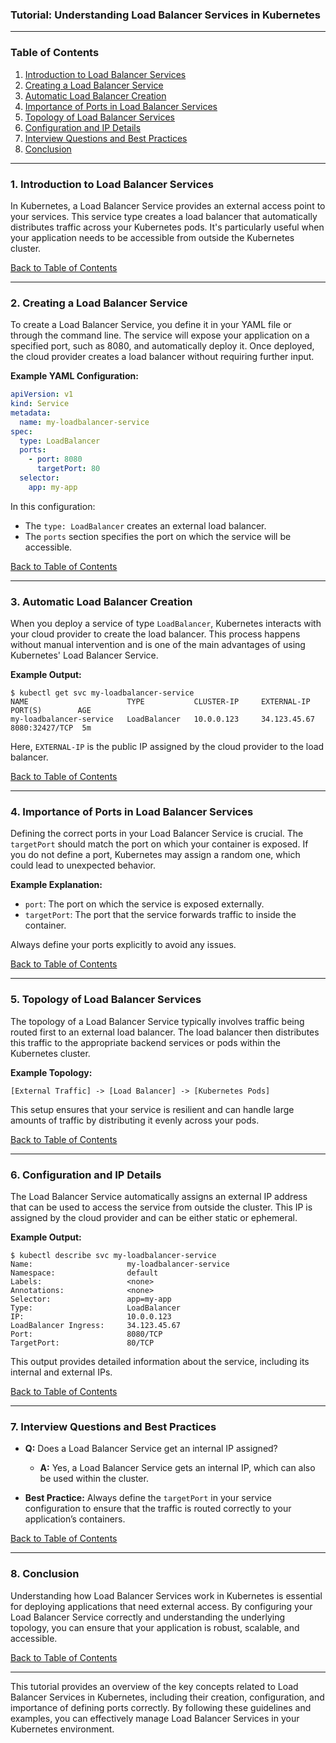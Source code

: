 ### Tutorial: Understanding Load Balancer Services in Kubernetes

---

### Table of Contents

1. [Introduction to Load Balancer Services](#introduction)
2. [Creating a Load Balancer Service](#creating-load-balancer)
3. [Automatic Load Balancer Creation](#automatic-creation)
4. [Importance of Ports in Load Balancer Services](#importance-ports)
5. [Topology of Load Balancer Services](#topology)
6. [Configuration and IP Details](#configuration)
7. [Interview Questions and Best Practices](#interview-questions)
8. [Conclusion](#conclusion)

---

### 1. Introduction to Load Balancer Services <a name="introduction"></a>

In Kubernetes, a Load Balancer Service provides an external access point to your services. This service type creates a load balancer that automatically distributes traffic across your Kubernetes pods. It's particularly useful when your application needs to be accessible from outside the Kubernetes cluster.

[Back to Table of Contents](#toc)

---

### 2. Creating a Load Balancer Service <a name="creating-load-balancer"></a>

To create a Load Balancer Service, you define it in your YAML file or through the command line. The service will expose your application on a specified port, such as 8080, and automatically deploy it. Once deployed, the cloud provider creates a load balancer without requiring further input.

**Example YAML Configuration:**
```yaml
apiVersion: v1
kind: Service
metadata:
  name: my-loadbalancer-service
spec:
  type: LoadBalancer
  ports:
    - port: 8080
      targetPort: 80
  selector:
    app: my-app
```

In this configuration:
- The `type: LoadBalancer` creates an external load balancer.
- The `ports` section specifies the port on which the service will be accessible.

[Back to Table of Contents](#toc)

---

### 3. Automatic Load Balancer Creation <a name="automatic-creation"></a>

When you deploy a service of type `LoadBalancer`, Kubernetes interacts with your cloud provider to create the load balancer. This process happens without manual intervention and is one of the main advantages of using Kubernetes' Load Balancer Service.

**Example Output:**
```
$ kubectl get svc my-loadbalancer-service
NAME                      TYPE           CLUSTER-IP     EXTERNAL-IP    PORT(S)        AGE
my-loadbalancer-service   LoadBalancer   10.0.0.123     34.123.45.67   8080:32427/TCP  5m
```

Here, `EXTERNAL-IP` is the public IP assigned by the cloud provider to the load balancer.

[Back to Table of Contents](#toc)

---

### 4. Importance of Ports in Load Balancer Services <a name="importance-ports"></a>

Defining the correct ports in your Load Balancer Service is crucial. The `targetPort` should match the port on which your container is exposed. If you do not define a port, Kubernetes may assign a random one, which could lead to unexpected behavior.

**Example Explanation:**
- `port`: The port on which the service is exposed externally.
- `targetPort`: The port that the service forwards traffic to inside the container.

Always define your ports explicitly to avoid any issues.

[Back to Table of Contents](#toc)

---

### 5. Topology of Load Balancer Services <a name="topology"></a>

The topology of a Load Balancer Service typically involves traffic being routed first to an external load balancer. The load balancer then distributes this traffic to the appropriate backend services or pods within the Kubernetes cluster.

**Example Topology:**

```
[External Traffic] -> [Load Balancer] -> [Kubernetes Pods]
```

This setup ensures that your service is resilient and can handle large amounts of traffic by distributing it evenly across your pods.

[Back to Table of Contents](#toc)

---

### 6. Configuration and IP Details <a name="configuration"></a>

The Load Balancer Service automatically assigns an external IP address that can be used to access the service from outside the cluster. This IP is assigned by the cloud provider and can be either static or ephemeral.

**Example Output:**
```
$ kubectl describe svc my-loadbalancer-service
Name:                     my-loadbalancer-service
Namespace:                default
Labels:                   <none>
Annotations:              <none>
Selector:                 app=my-app
Type:                     LoadBalancer
IP:                       10.0.0.123
LoadBalancer Ingress:     34.123.45.67
Port:                     8080/TCP
TargetPort:               80/TCP
```

This output provides detailed information about the service, including its internal and external IPs.

[Back to Table of Contents](#toc)

---

### 7. Interview Questions and Best Practices <a name="interview-questions"></a>

- **Q:** Does a Load Balancer Service get an internal IP assigned?
  - **A:** Yes, a Load Balancer Service gets an internal IP, which can also be used within the cluster.

- **Best Practice:** Always define the `targetPort` in your service configuration to ensure that the traffic is routed correctly to your application’s containers.

[Back to Table of Contents](#toc)

---

### 8. Conclusion <a name="conclusion"></a>

Understanding how Load Balancer Services work in Kubernetes is essential for deploying applications that need external access. By configuring your Load Balancer Service correctly and understanding the underlying topology, you can ensure that your application is robust, scalable, and accessible.

[Back to Table of Contents](#toc)

---

This tutorial provides an overview of the key concepts related to Load Balancer Services in Kubernetes, including their creation, configuration, and importance of defining ports correctly. By following these guidelines and examples, you can effectively manage Load Balancer Services in your Kubernetes environment.
